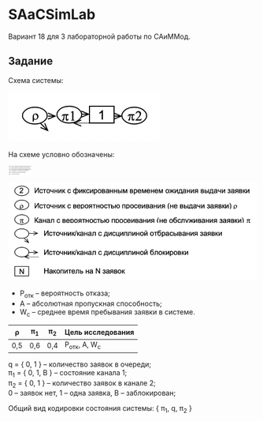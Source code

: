 # SAaCSimLab
 Вариант 18 для 3 лабораторной работы по САиММод.

## Задание

Схема системы:

![Схема](ReadmeImg/scheme.png)

На схеме условно обозначены:

<img src="ReadmeImg/legend.png" width="48">

![Легенда](ReadmeImg/legend.png)

* Р<sub>отк</sub> – вероятность отказа;  
* А – абсолютная пропускная способность; 
* W<sub>с</sub> – среднее время пребывания заявки в системе. 

|ρ|π<sub>1</sub>|π<sub>2</sub>|Цель исследования|
|---|---|---|-----------|
|0,5|0,6|0,4|Р<sub>отк</sub>, А, W<sub>с</sub>|

q  = { 0, 1 } – количество заявок в очереди;  
π<sub>1</sub> = { 0, 1, B } – состояние канала 1;  
π<sub>2</sub> = { 0, 1 } – количество заявок в канале 2;  
0 – заявок нет, 1 – одна заявка, B – заблокирован;  

Общий вид кодировки состояния системы: { π<sub>1</sub>, q, π<sub>2</sub> }

